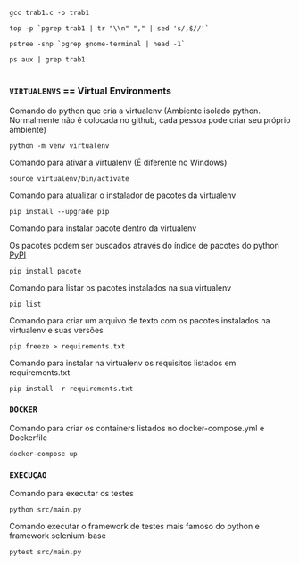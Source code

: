     
    gcc trab1.c -o trab1

    top -p `pgrep trab1 | tr "\\n" "," | sed 's/,$//'`

    pstree -snp `pgrep gnome-terminal | head -1`

    ps aux | grep trab1


#
#
#
#
#
#
#
#
#
##
#
##
#
#
#
#
#
#
#
##
#
#
#
#
#
#
#
##
#
#



### `VIRTUALENVS` == Virtual Environments

Comando do python que cria a virtualenv (Ambiente isolado python. Normalmente não é colocada no github, cada pessoa pode criar seu próprio ambiente)

    python -m venv virtualenv

Comando para ativar a virtualenv (É diferente no Windows)

    source virtualenv/bin/activate

Comando para atualizar o instalador de pacotes da virtualenv

    pip install --upgrade pip


Comando para instalar pacote dentro da virtualenv

Os pacotes podem ser buscados através do índice de pacotes do python [PyPI](https://pypi.org/)

    pip install pacote

Comando para listar os pacotes instalados na sua virtualenv

    pip list

Comando para criar um arquivo de texto com os pacotes instalados na virtualenv e suas versões

    pip freeze > requirements.txt

Comando para instalar na virtualenv os requisitos listados em requirements.txt

    pip install -r requirements.txt

### `DOCKER`

Comando para criar os containers listados no docker-compose.yml e Dockerfile

    docker-compose up

### `EXECUÇÃO`

Comando para executar os testes

    python src/main.py

Comando executar o framework de testes mais famoso do python e framework selenium-base

    pytest src/main.py





